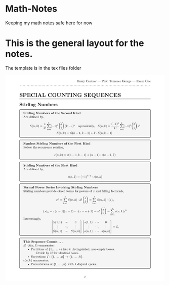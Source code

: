 # Math-Notes
Keeping my math notes safe here for now

# This is the general layout for the notes.
The template is in the tex files folder

![Math](example.jpg)
